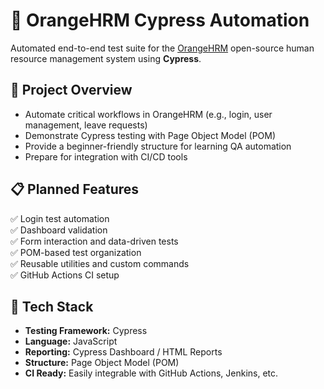 # 🧪 OrangeHRM Cypress Automation

Automated end-to-end test suite for the [OrangeHRM](https://www.orangehrm.com/) open-source human resource management system using **Cypress**.

## 📌 Project Overview
- Automate critical workflows in OrangeHRM (e.g., login, user management, leave requests)
- Demonstrate Cypress testing with Page Object Model (POM)
- Provide a beginner-friendly structure for learning QA automation
- Prepare for integration with CI/CD tools

## 📋 Planned Features
✅ Login test automation  
✅ Dashboard validation  
✅ Form interaction and data-driven tests  
✅ POM-based test organization  
✅ Reusable utilities and custom commands  
✅ GitHub Actions CI setup 

## 🔧 Tech Stack

- **Testing Framework:** Cypress
- **Language:** JavaScript
- **Reporting:** Cypress Dashboard / HTML Reports
- **Structure:** Page Object Model (POM)
- **CI Ready:** Easily integrable with GitHub Actions, Jenkins, etc.
  
